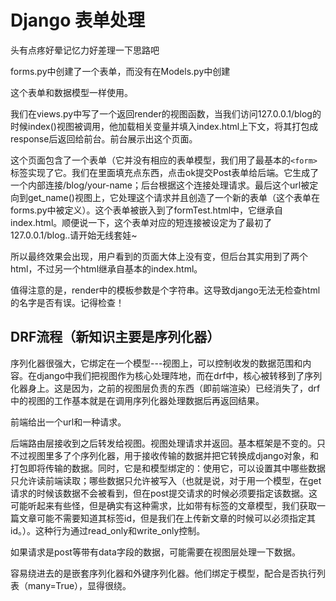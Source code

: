 # Django 表单处理

头有点疼好晕记忆力好差理一下思路吧

forms.py中创建了一个表单，而没有在Models.py中创建

这个表单和数据模型一样使用。

我们在views.py中写了一个返回render的视图函数，当我们访问127.0.0.1/blog的时候index()视图被调用，他加载相关变量并填入index.html上下文，将其打包成response后返回给前台。前台展示出这个页面。

这个页面包含了一个表单（它并没有相应的表单模型，我们用了最基本的`<form>`标签实现了它。我们在里面填充点东西，点击ok提交Post表单给后端。它生成了一个内部连接/blog/your-name；后台根据这个连接处理请求。最后这个url被定向到get_name()视图上，它处理这个请求并且创造了一个新的表单（这个表单在forms.py中被定义）。这个表单被嵌入到了formTest.html中，它继承自index.html。顺便说一下，这个表单对应的短连接被设定为了最初了127.0.0.1/blog..请开始无线套娃~

所以最终效果会出现，用户看到的页面大体上没有变，但后台其实用到了两个html，不过另一个html继承自基本的index.html。

值得注意的是，render中的模板参数是个字符串。这导致django无法无检查html的名字是否有误。记得检查！

## DRF流程（新知识主要是序列化器）

序列化器很强大，它绑定在一个模型---视图上，可以控制收发的数据范围和内容。在django中我们把视图作为核心处理阵地，而在drf中，核心被转移到了序列化器身上。这是因为，之前的视图层负责的东西（即前端渲染）已经消失了，drf中的视图的工作基本就是在调用序列化器处理数据后再返回结果。

前端给出一个url和一种请求。

后端路由层接收到之后转发给视图。视图处理请求并返回。基本框架是不变的。只不过视图里多了个序列化器，用于接收传输的数据并把它转换成django对象，和打包即将传输的数据。同时，它是和模型绑定的：使用它，可以设置其中哪些数据只允许读前端读取；哪些数据只允许被写入（也就是说，对于用一个模型，在get请求的时候该数据不会被看到，但在post提交请求的时候必须要指定该数据。这可能听起来有些怪，但是确实有这种需求，比如带有标签的文章模型，我们获取一篇文章可能不需要知道其标签id，但是我们在上传新文章的时候可以必须指定其id。）。这种行为通过read_only和write_only控制。

如果请求是post等带有data字段的数据，可能需要在视图层处理一下数据。

容易绕进去的是嵌套序列化器和外键序列化器。他们绑定于模型，配合是否执行列表（many=True），显得很绕。

